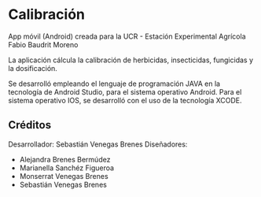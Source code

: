 # Calibración

App móvil (Android) creada para la UCR - Estación Experimental Agrícola Fabio Baudrit Moreno

La aplicación cálcula la calibración de herbicidas, insecticidas, fungicidas y la dosificación.

Se desarrolló empleando el lenguaje de programación JAVA en la tecnología de Android Studio, para el sistema operativo Android.
Para el sistema operativo IOS, se desarrolló con el uso de la tecnología XCODE.

## Créditos

Desarrollador: Sebastián Venegas Brenes
Diseñadores: 
- Alejandra Brenes Bermúdez
- Marianella Sanchéz Figueroa
- Monserrat Venegas Brenes
- Sebastián Venegas Brenes
